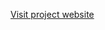 [Visit project website]([https://www.google.co](https://moonlit-lamington-812ad2.netlify.app/)https://moonlit-lamington-812ad2.netlify.app/])
